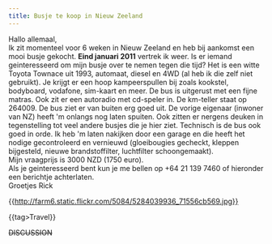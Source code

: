 ```yaml
---
title: Busje te koop in Nieuw Zeeland
---
```

Hallo allemaal,
\
Ik zit momenteel voor 6 weken in Nieuw Zeeland en heb bij aankomst een mooi busje gekocht. **Eind januari 2011** vertrek ik weer. Is er iemand geinteresseerd om mijn busje over te nemen tegen die tijd?
Het is een witte Toyota Townace uit 1993, automaat, diesel en 4WD (al heb ik die zelf niet gebruikt). Je krijgt er een hoop kampeerspullen bij zoals kookstel, bodyboard, vodafone, sim-kaart en meer. De bus is uitgerust met een fijne matras. Ook zit er een autoradio met cd-speler in. De km-teller staat op 264009. De bus ziet er van buiten erg goed uit. De vorige eigenaar (inwoner van NZ) heeft 'm onlangs nog laten spuiten. Ook zitten er nergens deuken in tegenstelling tot veel andere busjes die je hier ziet. Technisch is de bus ook goed in orde. Ik heb 'm laten nakijken door een garage en die heeft het nodige gecontroleerd en vernieuwd (gloeibougies gecheckt, kleppen bijgesteld, nieuwe brandstoffilter, luchtfilter schoongemaakt).
\
Mijn vraagprijs is 3000 NZD (1750 euro).
\
Als je geinteresseerd bent kun je me bellen op +64 21 139 7460 of hieronder een berichtje achterlaten.
\
Groetjes Rick

{{http://farm6.static.flickr.com/5084/5284039936_71556cb569.jpg}}

{{tag>Travel}}


~~DISCUSSION~~
